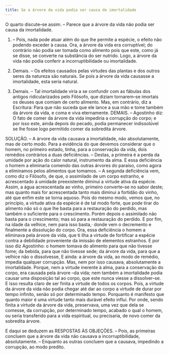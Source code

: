 ```yaml
---
title: Se a árvore da vida podia ser causa de imortalidade
---
```


O quarto discute–se assim. – Parece que a árvore da vida não podia ser causa da imortalidade.  

1. – Pois, nada pode atuar além do que lhe permite a espécie, o efeito não podendo exceder à causa. Ora, a árvore da vida era corruptível; do contrário não podia ser tomada como alimento pois que este, como já se disse, se converte na substância do ser nutrido. Logo, a árvore da vida não podia conferir a incorruptibilidade ou imortalidade.  

2. Demais. – Os efeitos causados pelas virtudes das plantas e dos outros seres da natureza são naturais. Se pois a árvore da vida causasse a imortalidade, esta seria natural.  

3. Demais. – Tal imortalidade viria a se confundir com as fábulas dos antigos ridicularizados pelo Filósofo, que diziam tornarem–se imortais os deuses que comiam de certo alimento.  Mas, em contrário, diz a Escritura: Para que não suceda que ele lance a sua mão e tome também da árvore da vida, e coma e viva eternamente.  DEMAIS. – Agostinho diz: O fato de comer da árvore da vida impediria a corrupção do corpo; e por isso este, ainda depois do pecado, podia permanecer indissolúvel se lhe fosse logo permitido comer da sobredita árvore.  

SOLUÇÃO. – A árvore da vida causava a imortalidade, não absolutamente, mas de certo modo. Para a evidência do que devemos considerar que o homem, no primeiro estado, tinha, para a conservação da vida, dois remédios contrários a duas deficiências. – Destas, a primeira é a perda da umidade por ação do calor natural, instrumento da alma. E essa deficiência o homem a eliminaria comendo das outras árvores do paraíso, como agora a eliminamos pelos alimentos que tomamos. – A segunda deficiência vem, como diz o Filósofo, de que, o assimilado de um corpo estranho, e acrescentado à umidade preexistente diminui a virtude ativa da espécie. Assim, a água acrescentada ao vinho, primeiro converte–se no sabor deste; mas quanto mais for acrescentada tanto mais diminui a fortidão do vinho, até que enfim este se torna aquoso. Pois do mesmo modo, vemos que, no princípio, a virtude ativa da espécie é de tal modo forte, que pode tirar do alimento não só o que lhe basta para a restauração do perdido, mas também o suficiente para o crescimento. Porém depois o assimilado não basta para o crescimento; mas só para a restauração do perdido. E por fim, na idade da velhice, nem para isso basta,· donde vem o decremento e finalmente a dissolução do corpo. Ora, essa deficiência o homem a eliminava pela árvore da vida, que ti ilha a virtude de fortificar a espécie contra a debilidade proveniente da imissão de elementos estranhos. E por isso diz Agostinho: o homem tomava do alimento para que não tivesse fome; da bebida, para que não tivesse sede; da árvore da vida, para que a velhice não o dissolvesse, E ainda: a árvore da vida, ao modo de remédio, impedia qualquer corrupção.  Mas, nem por isso causava, absolutamente a imortalidade. Porque, nem a virtude inerente à alma, para a conservação do corpo, era causada pela árvore –da vida; nem também a imortalidade podia causar uma disposição tal ao corpo, que este nunca viesse a dissolver–se. E isso resulta claro de ser finita a virtude de todos os corpos. Pois, a virtude da árvore da vida não podia chegar até dar ao corpo a virtude de durar por tempo infinito, senão só por determinado tempo. Porquanto é manifesto que quanto maior é uma virtude tanto mais durável efeito influi. Por onde, sendo finita a virtude da árvore da vida, preservava, uma vez que dela se comesse, da corrupção, por determinado tempo, acabado o qual o homem, ou seria transferido para a vida espiritual, ou precisaria, de novo comer da sobredita árvore.  

E daqui se deduzem as RESPOSTAS ÀS OBJEÇÕES. – Pois, as primeiras concluem que a árvore da vida não causava a incorruptibilidade, absolutamente. – Enquanto as outras concluem que a causava, impedindo a corrupção, ao modo predito.